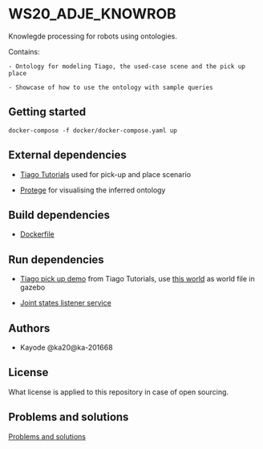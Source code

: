 # WS20_ADJE_KNOWROB

Knowlegde processing for robots using ontologies.

Contains:

    - Ontology for modeling Tiago, the used-case scene and the pick up place

    - Showcase of how to use the ontology with sample queries

## Getting started
    
    docker-compose -f docker/docker-compose.yaml up

## External dependencies
- [Tiago Tutorials](http://wiki.ros.org/Robots/TIAGo/Tutorials) used for pick-up and place scenario

- [Protege](protege/) for visualising the inferred ontology

## Build dependencies
- [Dockerfile](docker/Dockerfile)

## Run dependencies

- [Tiago pick up demo](http://wiki.ros.org/Robots/TIAGo/Tutorials/MoveIt/Pick_place) from Tiago Tutorials, use [this world](interface/worlds/sim_world.xml) as world file in gazebo

- [Joint states listener service](joint_states_listener/nodes/joint_states_listener.py)

## Authors
- Kayode @ka20@ka-201668

## License
What license is applied to this repository in case of open sourcing.

## Problems and solutions
[Problems and solutions](https://fbe-gitlab.hs-weingarten.de/prj-iki-robotics/orga/robolab-wiki/wikis/Problems-And-Solutions)
